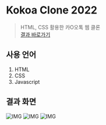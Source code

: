 # Kokoa Clone 2022
> HTML, CSS 활용한 카O오톡 웹 클론   
> [결과 바로가기](https://sqhtjs0104.github.io/kokoaclone/)

## 사용 언어
1. HTML
2. CSS
3. Javascript

## 결과 화면
![IMG](./capture/1.png)
![IMG](./capture/2.png)
![IMG](./capture/3.png)
